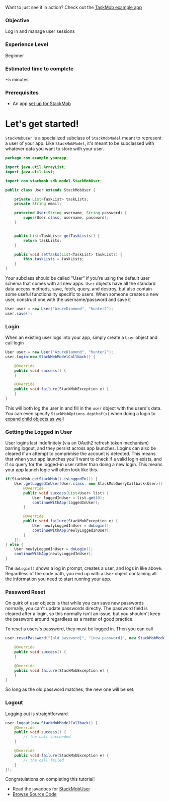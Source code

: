 Want to just see it in action? Check out the [TaskMob example app](https://github.com/stackmob/stackmob-android-examples)

<h3>Objective</h3>

Log in and manage user sessions

<h3>Experience Level</h3>
Beginner

<h3>Estimated time to complete</h3>
~5 minutes

<h3>Prerequisites</h3>

* An app <a href="https://dashboard.stackmob.com/sdks/android/config">set up for StackMob</a>

<h1>Let's get started!</h1>

`StackMobUser` is a specialized subclass of `StackMobModel` meant to represent a user of your app. Like `StackMobModel`, it's meant to be subclassed with whatever data you want to store with your user.

```java
package com.example.yourapp;

import java.util.ArrayList;
import java.util.List;

import com.stackmob.sdk.model.StackMobUser;

public class User extends StackMobUser {

	private List<TaskList> taskLists;
	private String email;

	protected User(String username, String password) {
		super(User.class, username, password);
	}


	public List<TaskList> getTaskLists() {
		return taskLists;
	}

	public void setTasks(List<TaskList> taskLists) {
		this.taskLists = taskLists;
	}
}
```

Your subclass should be called "User" if you're using the default user schema that comes with all new apps. `User` objects have all the standard data access methods, save, fetch, query, and destroy, but also contain some useful functionality specific to users. When someone creates a new user, construct one with the username/password and save it

```java
User user = new User("AzureDiamond", "hunter2");
user.save();
```

<h3> Login </h3>

When an existing user logs into your app, simply create a `User` object and call login

```java
User user = new User("AzureDiamond", "hunter2");
user.login(new StackMobModelCallback() {

	@Override
	public void success() {
	}

	@Override
	public void failure(StackMobException e) {
	}
}
```

This will both log the user in and fill in the `user` object with the users's data. You can even specify `StackMobOptions.depthof(x)` when doing a login to [expand child objects as well](https://developer.stackmob.com/tutorials/android/Child-Objects-and-Relationships)

<h3>Getting the Logged in User</h3>
User logins last indefinitely (via an OAuth2 refresh token mechanism) barring logout, and they persist across app launches. Logins can also be cleared if an attempt to comprimise the account is detected. This means that when your app launches you'll want to check if a valid login exists, and if so query for the logged-in user rather than doing a new login. This means your app launch logic will often look like this.

```java
if(StackMob.getStackMob().isLoggedIn()) {
	User.getLoggedInUser(User.class, new StackMobQueryCallback<User>() {
		@Override
		public void success(List<User> list) {
			User loggedInUser = list.get(0);
			continueWithApp(loggedInUser);
		}

		@Override
		public void failure(StackMobException e) {
			User newlyLoggedInUser = doLogin();
			continueWithApp(newlyLoggedInUser);
		}
	});
} else {
	User newlyLoggedInUser = doLogin();
	continueWithApp(newlyLoggedInUser);
}
```

The `doLogin()` shows a log in prompt, creates a user, and logs in like above. Regardless of the code path, you end up with a `User` object containing all the information you need to start running your app.

<h3>Password Reset</h3>

On quirk of user objects is that while you can save new passwords normally, you can't update passwords directly. The password field is cleared after a login, so this normally isn't an issue, but you shouldn't keep the password around regardless as a matter of good practice. 

To reset a users's password, they must be logged in. Then you can call

```java
user.resetPassword("[old password]", "[new password]", new StackMobModelCallback() {

	@Override
	public void success() {
	}

	@Override
	public void failure(StackMobException e) {
	}
}
```
So long as the old password matches, the new one will be set. 

<h3>Logout</h3>

Logging out is straightforward

```java 
user.logout(new StackMobModelCallback() {
    @Override
    public void success() {
		// the call succeeded
    }

    @Override
    public void failure(StackMobException e) {
		// the call failed
    }
});
```

Congratulations on completing this tutorial!

* Read the javadocs for [StackMobUser](http://stackmob.github.com/stackmob-java-client-sdk/javadoc/apidocs/com/stackmob/sdk/model/StackMobUser.html)
* [Browse Source Code](https://github.com/stackmob/stackmob-android-examples)
